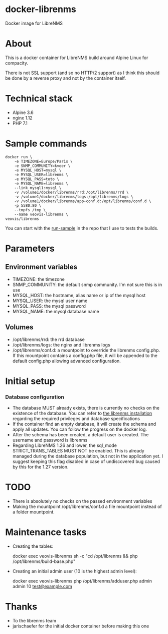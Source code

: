 # docker-librenms
Docker image for LibreNMS

# About
This is a docker container for LibreNMS build around Alpine Linux for compacity.

There is not SSL support (and so no HTTP/2 support) as I think this should be done by a reverse proxy and not by the container itself.

# Technical stack

* Alpine 3.6
* nginx 1.12
* PHP 7.1

# Sample commands
	docker run \
		-e TIMEZONE=Europe/Paris \
		-e SNMP_COMMUNITY=kveer \
		-e MYSQL_HOST=mysql \
		-e MYSQL_USER=librenms \
		-e MYSQL_PASS=toto \
		-e MYSQL_NAME=librenms \
		--link mysql1:mysql \
		-v /volume1/docker/librenms/rrd:/opt/librenms/rrd \
		-v /volume1/docker/librenms/logs:/opt/librenms/logs \
		-v /volume1/docker/librenms/app-conf.d:/opt/librenms/conf.d \
		-p 5580:80 \
		--tmpfs /tmp \
		--name veovis-librenms \
	veovis/librenms

You can start with the [run-sample](run-sample) in the repo that I use to tests the builds.

# Parameters

## Environment variables
* TIMEZONE: the timezone
* SNMP_COMMUNITY: the default snmp community. I'm not sure this is in use
* MYSQL_HOST: the hostname, alias name or ip of the mysql host
* MYSQL_USER: the mysql user name
* MYSQL_PASS: the mysql password
* MYSQL_NAME: the mysql database name

## Volumes
* /opt/librenms/rrd: the rrd database
* /opt/librenms/logs: the nginx and librenms logs
* /opt/librenms/conf.d: a mountpoint to override the librenms config.php. If this mountpoint contains a config.php file, it will be appended to the default config.php allowing advanced configuration.

# Initial setup

### Database configuration

* The database MUST already exists, there is currently no checks on the existence of the database. You can refer to [the librenms installation](http://docs.librenms.org/Installation/Installation-Ubuntu-1604-Nginx/#install-configure-mysql) regarding the required privileges and database specifications
* If the container find an empty database, it will create the schema and apply all updates. You can follow the progress on the docker log.
* After the schema has been created, a default user is created. The username and password is librenms
* Regarding LibreNMS 1.26 and lower, the sql_mode STRICT_TRANS_TABLES MUST NOT be enabled. This is already managed during the database population, but not in the application yet. I suggest keeping this flag disabled in case of undiscovered bug caused by this for the 1.27 version.

# TODO
- There is absolutely no checks on the passed environment variables
- Making the mountpoint /opt/librenms/conf.d a file mountpoint instead of a folder mountpoint.

# Maintenance tasks

* Creating the tables:

	docker exec veovis-librenms sh -c "cd /opt/librenms && php /opt/librenms/build-base.php"

* Creating an initial admin user (10 is the highest admin level):

	docker exec veovis-librenms php /opt/librenms/adduser.php admin admin 10 test@example.com

# Thanks
* To the librenms team
* jarischaefer for the initial docker container before making this one
